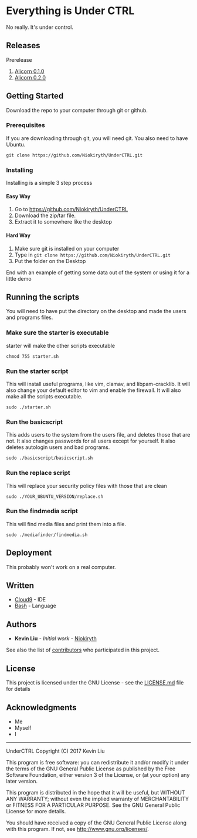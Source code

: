# Everything is Under CTRL

No really. It's under control.

## Releases
Prerelease
1. [Alicorn 0.1.0](https://github.com/Niokiryth/UnderCTRL/releases/tag/v0.1.0.16-prealpha)
2. [Alicorn 0.2.0](https://github.com/Niokiryth/UnderCTRL/releases/tag/v0.2.0-prealpha)
## Getting Started
Download the repo to your computer through git or github.

### Prerequisites
If you are downloading through git, you will need git. You also need to have Ubuntu.

```
git clone https://github.com/Niokiryth/UnderCTRL.git
```

### Installing

Installing is a simple 3 step process

#### Easy Way

1. Go to https://github.com/Niokiryth/UnderCTRL 
2. Download the zip/tar file.
3. Extract it to somewhere like the desktop


#### Hard Way

1. Make sure git is installed on your computer
2. Type in `git clone https://github.com/Niokiryth/UnderCTRL.git`
3. Put the folder on the Desktop


End with an example of getting some data out of the system or using it for a little demo

## Running the scripts

You will need to have put the directory on the desktop and made the users and programs files.

### Make sure the starter is executable
starter will make the other scripts executable
```
chmod 755 starter.sh
```

### Run the starter script

This will install useful programs, like vim, clamav, and libpam-cracklib. It will also change your default editor to vim and enable the firewall. It will also make all the scripts executable.

```
sudo ./starter.sh
```

### Run the basicscript

This adds users to the system from the users file, and deletes those that are not. It also changes passwords for all users except for yourself.
It also deletes autologin users and bad programs.

```
sudo ./basicscript/basicscript.sh
```

### Run the replace script
This will replace your security policy files with those that are clean

```
sudo ./YOUR_UBUNTU_VERSION/replace.sh
```

### Run the findmedia script
This will find media files and print them into a file.
```
sudo ./mediafinder/findmedia.sh
```

## Deployment

This probably won't work on a real computer.

## Written

* [Cloud9](https://c9.io) - IDE
* [Bash](https://www.gnu.org/software/bash/) - Language

## Authors

* **Kevin Liu** - *Initial work* - [Niokiryth](https://github.com/Niokiryth)

See also the list of [contributors](https://github.com/Niokiryth/UnderCTRL/graphs/contributors) who participated in this project.

## License

This project is licensed under the GNU License - see the [LICENSE.md](LICENSE.md) file for details

## Acknowledgments

* Me
* Myself
* I


_____
UnderCTRL
Copyright (C) 2017  Kevin Liu

This program is free software: you can redistribute it and/or modify
it under the terms of the GNU General Public License as published by
the Free Software Foundation, either version 3 of the License, or
(at your option) any later version.

This program is distributed in the hope that it will be useful,
but WITHOUT ANY WARRANTY; without even the implied warranty of
MERCHANTABILITY or FITNESS FOR A PARTICULAR PURPOSE.  See the
GNU General Public License for more details.

You should have received a copy of the GNU General Public License
along with this program.  If not, see <http://www.gnu.org/licenses/>.
